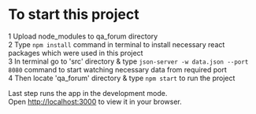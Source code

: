 # To start this project

1 Upload node_modules to qa_forum directory\
2 Type `npm install` command in terminal to install necessary react packages which were used in this project\
3 In terminal go to 'src' directory & type `json-server -w data.json --port 8080` command to start watching necessary data from required port\
4 Then locate 'qa_forum' directory & type `npm start` to run the project

Last step runs the app in the development mode.\
Open [http://localhost:3000](http://localhost:3000) to view it in your browser.

